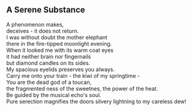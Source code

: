 A Serene Substance
------------------
A phenomenon makes,  
deceives - it does not return.  
I was without doubt the mother elephant  
there in the fire-tipped moonlight evening.  
When it looked me with its warm coat eyes  
it had neither brain nor fingernails  
but diamond candles on its sides.  
My spacious eyelids preserves you always.  
Carry me onto your train - the kiwi of my springtime -  
You are the dead god of a toucan,  
the fragmented ness of the sweetnes, the power of the heat.  
Be guided by the musical echo's soul.  
Pure serection magnifies the doors silvery lightning to my careless dew!  
